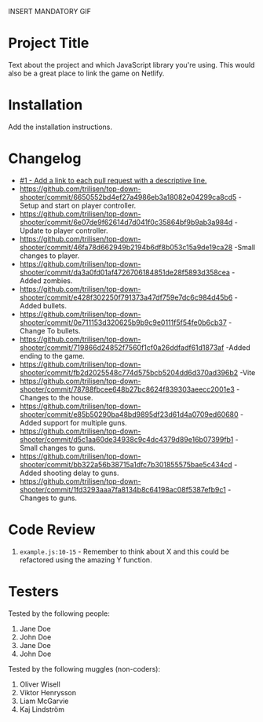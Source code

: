 INSERT MANDATORY GIF

# Project Title

Text about the project and which JavaScript library you're using. This would also be a great place to link the game on Netlify.

# Installation

Add the installation instructions.

# Changelog

- [#1 - Add a link to each pull request with a descriptive line.](#1)
- https://github.com/trilisen/top-down-shooter/commit/6650552bd4ef27a4986eb3a18082e04299ca8cd5 -Setup and start on player controller.
- https://github.com/trilisen/top-down-shooter/commit/6e07de9f62614d7d041f0c35864bf9b9ab3a984d -Update to player controller.
- https://github.com/trilisen/top-down-shooter/commit/46fa78d662949b2194b6df8b053c15a9de19ca28 -Small changes to player.
- https://github.com/trilisen/top-down-shooter/commit/da3a0fd01af4726706184851de28f5893d358cea -Added zombies.
- https://github.com/trilisen/top-down-shooter/commit/e428f302250f791373a47df759e7dc6c984d45b6 -Added bullets.
- https://github.com/trilisen/top-down-shooter/commit/0e711153d320625b9b9c9e0111f5f54fe0b6cb37 -Change To bullets.
- https://github.com/trilisen/top-down-shooter/commit/719866d24852f7560f1cf0a26ddfadf61d1873af -Added ending to the game.
- https://github.com/trilisen/top-down-shooter/commit/fb2d2025548c774d575bcb5204dd6d370ad396b2 -Vite
- https://github.com/trilisen/top-down-shooter/commit/78788fbcee648b27bc8624f839303aeecc2001e3 -Changes to the house.
- https://github.com/trilisen/top-down-shooter/commit/e85b50290ba48bd9895df23d61d4a0709ed60680 -Added support for multiple guns.
- https://github.com/trilisen/top-down-shooter/commit/d5c1aa60de34938c9c4dc4379d89e16b07399fb1 -Small changes to guns.
- https://github.com/trilisen/top-down-shooter/commit/bb322a56b38715a1dfc7b301855575bae5c434cd -Added shooting delay to guns.
- https://github.com/trilisen/top-down-shooter/commit/1fd3293aaa7fa8134b8c64198ac08f5387efb9c1 -Changes to guns.

# Code Review

1. `example.js:10-15` - Remember to think about X and this could be refactored using the amazing Y function.

# Testers

Tested by the following people:

1. Jane Doe
2. John Doe
3. Jane Doe
4. John Doe

Tested by the following muggles (non-coders):

1. Oliver Wisell
2. Viktor Henrysson
3. Liam McGarvie
4. Kaj Lindström
